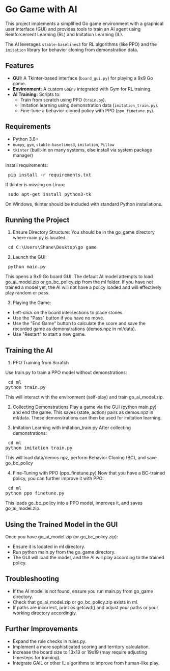 # Go Game with AI

This project implements a simplified Go game environment with a graphical user interface (GUI) and provides tools to train an AI agent using Reinforcement Learning (RL) and Imitation Learning (IL). 

The AI leverages `stable-baselines3` for RL algorithms (like PPO) and the `imitation` library for behavior cloning from demonstration data.

## Features
- **GUI:** A Tkinter-based interface (`board_gui.py`) for playing a 9x9 Go game.
- **Environment:** A custom `GoEnv` integrated with Gym for RL training.
- **AI Training:** Scripts to:
  - Train from scratch using PPO (`train.py`).
  - Imitation learning using demonstration data (`imitation_train.py`).
  - Fine-tune a behavior-cloned policy with PPO (`ppo_finetune.py`).


## Requirements

- Python 3.8+
- `numpy`, `gym`, `stable-baselines3`, `imitation`, `Pillow`
- `tkinter` (built-in on many systems, else install via system package manager)

Install requirements:
<pre> pip install -r requirements.txt </pre>

If tkinter is missing on Linux:
<pre> sudo apt-get install python3-tk </pre>
On Windows, tkinter should be included with standard Python installations.

## Running the Project
1. Ensure Directory Structure:
You should be in the go_game directory where main.py is located.

<pre> cd C:\Users\Shane\Desktop\go_game </pre>

2. Launch the GUI:
<pre> python main.py </pre>

This opens a 9x9 Go board GUI. The default AI model attempts to load go_ai_model.zip or go_bc_policy.zip from the ml folder. If you have not trained a model yet, the AI will not have a policy loaded and will effectively play random or pass.

3. Playing the Game:

* Left-click on the board intersections to place stones.
* Use the "Pass" button if you have no move.
* Use the "End Game" button to calculate the score and save the recorded game as demonstrations (demos.npz in ml/data).
* Use "Restart" to start a new game.

## Training the AI
1. PPO Training from Scratch

Use train.py to train a PPO model without demonstrations:

<pre> cd ml
python train.py </pre>
This will interact with the environment (self-play) and train go_ai_model.zip.

2. Collecting Demonstrations
Play a game via the GUI (python main.py) and end the game. This saves (state, action) pairs as demos.npz in ml/data. These demonstrations can then be used for imitation learning.

3. Imitation Learning with imitation_train.py
After collecting demonstrations:

<pre> cd ml
python imitation_train.py</pre>

This will load data/demos.npz, perform Behavior Cloning (BC), and save go_bc_policy

4. Fine-Tuning with PPO (ppo_finetune.py)
Now that you have a BC-trained policy, you can further improve it with PPO:

<pre> cd ml
python ppo_finetune.py </pre>

This loads go_bc_policy into a PPO model, improves it, and saves go_ai_model.zip.

## Using the Trained Model in the GUI
Once you have go_ai_model.zip (or go_bc_policy.zip):

* Ensure it is located in ml directory.
* Run python main.py from the go_game directory.
* The GUI will load the model, and the AI will play according to the trained policy.


## Troubleshooting
* If the AI model is not found, ensure you run main.py from go_game directory.
* Check that go_ai_model.zip or go_bc_policy.zip exists in ml.
* If paths are incorrect, print os.getcwd() and adjust your paths or your working directory accordingly.

## Further Improvements
* Expand the rule checks in rules.py.
* Implement a more sophisticated scoring and territory calculation.
* Increase the board size to 13x13 or 19x19 (may require adjusting timesteps for training).
* Integrate GAIL or other IL algorithms to improve from human-like play.